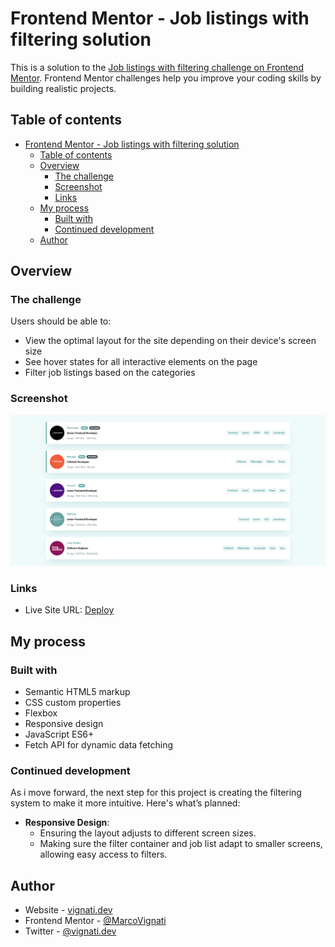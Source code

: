 # Frontend Mentor - Job listings with filtering solution

This is a solution to the [Job listings with filtering challenge on Frontend Mentor](https://www.frontendmentor.io/challenges/job-listings-with-filtering-ivstIPCt). Frontend Mentor challenges help you improve your coding skills by building realistic projects. 

## Table of contents

- [Frontend Mentor - Job listings with filtering solution](#frontend-mentor---job-listings-with-filtering-solution)
  - [Table of contents](#table-of-contents)
  - [Overview](#overview)
    - [The challenge](#the-challenge)
    - [Screenshot](#screenshot)
    - [Links](#links)
  - [My process](#my-process)
    - [Built with](#built-with)
    - [Continued development](#continued-development)
  - [Author](#author)

## Overview

### The challenge

Users should be able to:

- View the optimal layout for the site depending on their device's screen size
- See hover states for all interactive elements on the page
- Filter job listings based on the categories

### Screenshot

![Screenshot](images/screenshot.png)

### Links

<!-- - Solution URL: [Add solution URL here](https://your-solution-url.com) -->
- Live Site URL: [Deploy](https://static-job-listings-plum-pi.vercel.app/)


## My process

### Built with

- Semantic HTML5 markup
- CSS custom properties
- Flexbox
- Responsive design
- JavaScript ES6+
- Fetch API for dynamic data fetching

### Continued development

As i move forward, the next step for this project is creating the filtering system to make it more intuitive. Here's what’s planned:  

- **Responsive Design**:  
   - Ensuring the layout adjusts to different screen sizes.
   - Making sure the filter container and job list adapt to smaller screens, allowing easy access to filters.

## Author

- Website - [vignati.dev](https://vignati.dev)
- Frontend Mentor - [@MarcoVignati](https://www.frontendmentor.io/profile/MarcoVignati)
- Twitter - [@vignati.dev](https://www.twitter.com/vignati.dev)
